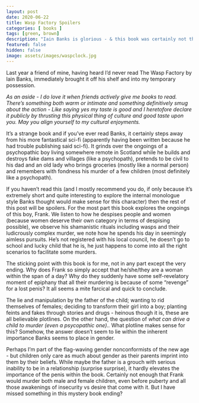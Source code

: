 ```yaml
---
layout: post
date: 2020-06-22
title: Wasp Factory Spoilers
categories: [ books ]
tags: [green, brown]
description: "Iain Banks is glorious - & this book was certainly not the fare I was used to from him"
featured: false
hidden: false
image: assets/images/waspclock.jpg
---
```

Last year a friend of mine, having heard I’d never read The Wasp Factory by Iain Banks, immediately brought it off his shelf and into my temporary possession.

*As an aside - I do love it when friends actively give me books to read. There’s something both warm or intimate and something definitively smug about the action - Like saying yes my taste is good and I heretofore declare it publicly by thrusting this physical thing of culture and good taste upon you. May you align yourself to my cultural enjoyments.*


It’s a strange book and if you’ve ever read Banks, it certainly steps away from his more fantastical sci-fi (apparently having been written because he had trouble publishing said sci-fi). It grinds over the ongoings of a psychopathic boy living somewhere remote in Scotland while he builds and destroys fake dams and villages (like a psychopath), pretends to be civil to his dad and an old lady who brings groceries (mostly like a normal person) and remembers with fondness his murder of a few children (most definitely like a psychopath).


If you haven’t read this (and I mostly recommend you do, if only because it’s extremely short and quite interesting to explore the internal monologue style Banks thought would make sense for this character) then the rest of this post will be spoilers. For the most part this book explores the ongoings of this boy, Frank. We listen to how he despises people and women (because women deserve their own category in terms of despising possible), we observe his shamanistic rituals including wasps and their ludicrously complex murder, we note how he spends his day in seemingly aimless pursuits. He’s not registered with his local council, he doesn’t go to school and lucky child that he is, he just happens to come into all the right scenarios to facilitate some murders.


The sticking point with this book is for me, not in any part except the very ending. Why does Frank so simply accept that he/she/they are a woman within the span of a day? Why do they suddenly have some self-revelatory moment of epiphany that all their murdering is because of some “revenge” for a lost penis? It all seems a mite farcical and quick to conclude.


The lie and manipulation by the father of the child; wanting to rid themselves of females; deciding to transform their girl into a boy; planting feints and fakes through stories and drugs - heinous though it is, these are all believable plotlines. On the other hand, the question of *what can drive a child to murder (even a psycopathic one)..* What plotline makes sense for this? Somehow, the answer doesn’t seem to lie within the inherent importance Banks seems to place in gender.


Perhaps I’m part of the flag-waving gender nonconformists of the new age - but children only care as much about gender as their parents imprint into them by their beliefs. While maybe the father is a grouch with serious inability to be in a relationship (surprise surprise), it hardly elevates the importance of the penis within the book. Certainly not enough that Frank would murder both male and female children, even before puberty and all those awakenings of insecurity vs desire that come with it. But I have missed something in this mystery book ending?
